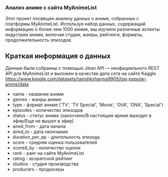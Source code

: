 ### Анализ аниме с сайта MyAnimeList

Этот проект посвящен анализу данных о аниме, собранных с платформы MyAnimeList. Используя набор данных, содержащий информацию о более чем 1000 аниме, мы изучили различные аспекты индустрии аниме, включая студии, жанры, рейтинги, форматы, продолжительность эпизодов.

## Краткая информация о данных

Данные были собранны с помощью Jikan API — неофициального REST API для MyAnimeList и выложен в качестве дата сета на сайте Kaggle https://www.kaggle.com/datasets/tanishksharma9905/top-popular-anime/data

- name - название аниме
- genres - жанры аниме
- type - формат аниме ('TV', 'TV Special', 'Movie', 'OVA', 'ONA', 'Special')
- episodes - количество эпизодов
- status - статус аниме (закончено/В настоящее время выходит в эфир/Еще не вышел в эфир)
- aired_from - дата начала
- aired_to - дата окончания
- duration_per_ep - длительность эпизода
- score - средняя оценка пользователей
- scored_by - количество оценок
- rank - ранг на сайте MyAnimeList
- rating - возратсной рейтинг
- studios - студия производства
- producers	- продюсеры 

